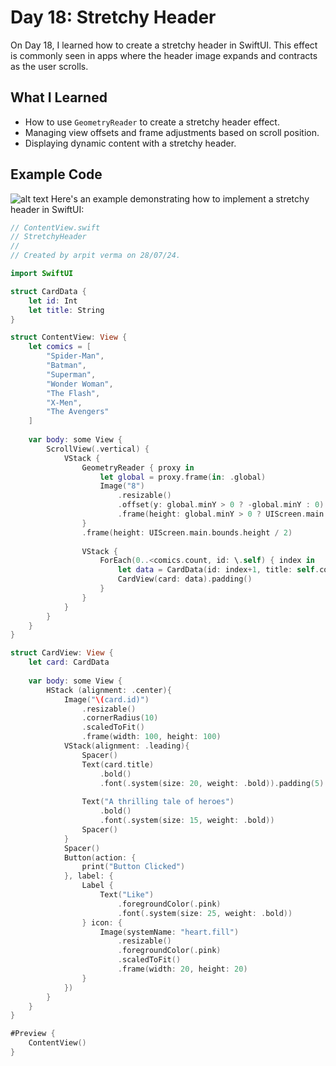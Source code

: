 # Day 18: Stretchy Header

On Day 18, I learned how to create a stretchy header in SwiftUI. This effect is commonly seen in apps where the header image expands and contracts as the user scrolls.

## What I Learned

- How to use `GeometryReader` to create a stretchy header effect.
- Managing view offsets and frame adjustments based on scroll position.
- Displaying dynamic content with a stretchy header.

## Example Code
![alt text](<Screenshot 2024-07-28 at 12.54.19 PM.png>)
Here's an example demonstrating how to implement a stretchy header in SwiftUI:

```swift
// ContentView.swift
// StretchyHeader
//
// Created by arpit verma on 28/07/24.

import SwiftUI

struct CardData {
    let id: Int
    let title: String
}

struct ContentView: View {
    let comics = [
        "Spider-Man",
        "Batman",
        "Superman",
        "Wonder Woman",
        "The Flash",
        "X-Men",
        "The Avengers"
    ]
    
    var body: some View {
        ScrollView(.vertical) {
            VStack {
                GeometryReader { proxy in
                    let global = proxy.frame(in: .global)
                    Image("8")
                        .resizable()
                        .offset(y: global.minY > 0 ? -global.minY : 0)
                        .frame(height: global.minY > 0 ? UIScreen.main.bounds.height / 2 + global.minY : UIScreen.main.bounds.height / 2)
                }
                .frame(height: UIScreen.main.bounds.height / 2)
                
                VStack {
                    ForEach(0..<comics.count, id: \.self) { index in
                        let data = CardData(id: index+1, title: self.comics[index])
                        CardView(card: data).padding()
                    }
                }
            }
        }
    }
}

struct CardView: View {
    let card: CardData
    
    var body: some View {
        HStack (alignment: .center){
            Image("\(card.id)")
                .resizable()
                .cornerRadius(10)
                .scaledToFit()
                .frame(width: 100, height: 100)
            VStack(alignment: .leading){
                Spacer()
                Text(card.title)
                    .bold()
                    .font(.system(size: 20, weight: .bold)).padding(5)
                
                Text("A thrilling tale of heroes")
                    .bold()
                    .font(.system(size: 15, weight: .bold))
                Spacer()
            }
            Spacer()
            Button(action: {
                print("Button Clicked")
            }, label: {
                Label {
                    Text("Like")
                        .foregroundColor(.pink)
                        .font(.system(size: 25, weight: .bold))
                } icon: {
                    Image(systemName: "heart.fill")
                        .resizable()
                        .foregroundColor(.pink)
                        .scaledToFit()
                        .frame(width: 20, height: 20)
                }
            })
        }
    }
}

#Preview {
    ContentView()
}
